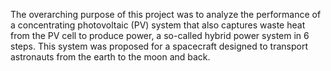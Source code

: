 The overarching purpose of this project was to analyze the performance of a concentrating
photovoltaic (PV) system that also captures waste heat from the PV cell to produce power, a
so-called hybrid power system in 6 steps. This system was proposed for a spacecraft designed to
transport astronauts from the earth to the moon and back.
